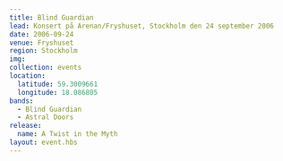 ```yaml
---
title: Blind Guardian
lead: Konsert på Arenan/Fryshuset, Stockholm den 24 september 2006
date: 2006-09-24
venue: Fryshuset
region: Stockholm
img:
collection: events
location:
  latitude: 59.3009661
  longitude: 18.086805
bands:
  - Blind Guardian
  - Astral Doors
release:
  name: A Twist in the Myth
layout: event.hbs
---
```

